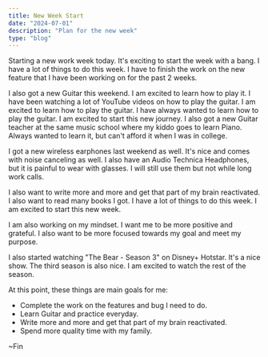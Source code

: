 ```yaml
---
title: New Week Start
date: "2024-07-01"
description: "Plan for the new week"
type: "blog"
---
```


Starting a new work week today. It's exciting to start the week with a bang. I have a lot of things to do this week. I have to finish the work on the new feature that I have been working on for the past 2 weeks.

I also got a new Guitar this weekend. I am excited to learn how to play it. I have been watching a lot of YouTube videos on how to play the guitar. I am excited to learn how to play the guitar. I have always wanted to learn how to play the guitar. I am excited to start this new journey. I also got a new Guitar teacher at the same music school where my kiddo goes to learn Piano. Always wanted to learn it, but can't afford it when I was in college.

I got a new wireless earphones last weekend as well. It's nice and comes with noise canceling as well. I also have an Audio Technica Headphones, but it is painful to wear with glasses. I will still use them but not while long work calls.

I also want to write more and more and get that part of my brain reactivated. I also want to read many books I got. I have a lot of things to do this week. I am excited to start this new week.


I am also working on my mindset. I want me to be more positive and grateful. I also want to be more focused towards my goal and meet my purpose.

I also started watching "The Bear - Season 3" on Disney+ Hotstar. It's a nice show. The third season is also nice. I am excited to watch the rest of the season.

At this point, these things are main goals for me:

- Complete the work on the features and bug I need to do.
- Learn Guitar and practice everyday.
- Write more and more and get that part of my brain reactivated.
- Spend more quality time with my family.


~Fin

